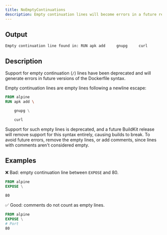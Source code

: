 ```yaml
---
title: NoEmptyContinuations
description: Empty continuation lines will become errors in a future release
---
```


## Output

```text
Empty continuation line found in: RUN apk add     gnupg     curl
```

## Description

Support for empty continuation (`/`) lines have been deprecated and will
generate errors in future versions of the Dockerfile syntax.

Empty continuation lines are empty lines following a newline escape:

```dockerfile
FROM alpine
RUN apk add \

    gnupg \

    curl
```

Support for such empty lines is deprecated, and a future BuildKit release will
remove support for this syntax entirely, causing builds to break. To avoid
future errors, remove the empty lines, or add comments, since lines with
comments aren't considered empty.

## Examples

❌ Bad: empty continuation line between `EXPOSE` and 80.

```dockerfile
FROM alpine
EXPOSE \

80
```

✅ Good: comments do not count as empty lines.

```dockerfile
FROM alpine
EXPOSE \
# Port
80
```

